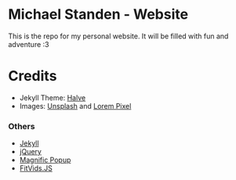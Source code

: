 # Michael Standen - Website

This is the repo for my personal website. It will be filled with fun and adventure :3

# Credits
- Jekyll Theme: [Halve](http://taylantatli.github.io/Halve)
- Images: [Unsplash](https://unsplash.com/) and [Lorem Pixel](http://lorempixel.com)

### Others
- [Jekyll](http://jekyllrb.com/)
- [jQuery](http://jquery.com/)
- [Magnific Popup](http://dimsemenov.com/plugins/magnific-popup/)
- [FitVids.JS](http://fitvidsjs.com/)
